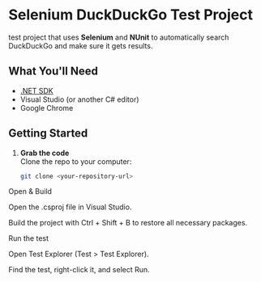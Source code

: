 # Selenium DuckDuckGo Test Project

 test project that uses **Selenium** and **NUnit** to automatically search DuckDuckGo and make sure it gets results.

## What You'll Need
- [.NET SDK](https://dotnet.microsoft.com/en-us/download)
- Visual Studio (or another C# editor)
- Google Chrome

## Getting Started

1. **Grab the code**  
   Clone the repo to your computer:
   ```bash
   git clone <your-repository-url>

Open & Build

Open the .csproj file in Visual Studio.

Build the project with Ctrl + Shift + B to restore all necessary packages.

Run the test

Open Test Explorer (Test > Test Explorer).

Find the test, right-click it, and select Run.
